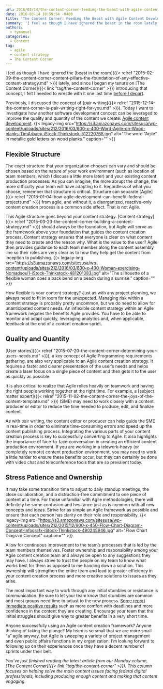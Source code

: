 ```yaml
---
url: 2016/03/14/the-content-corner-feeding-the-beast-with-agile-content-development.md
date: 2016-03-14 10:59:54 -0400
title: 'The Content Corner: Feeding the Beast with Agile Content Development'
summary: 'I feel as though I have ignored the beast in the room lately, and since I began my tenure on The Content Corner introducing that concept, I felt I needed to wrestle with it one last time before I depart. Previously, I discussed the concept of pair writing. Today I want to investigate how another software'
authors:
  - tymanuel
categories:
  - Content
tag:
  - agile
  - content strategy
  - The Content Corner
---
```


I feel as though I have ignored the [beast in the room]({{< relref "2015-02-09-the-content-corner-content-pillars-the-foundation-of-any-effective-content-strategy.md" >}}) lately, and since I began my tenure on [The Content Corner]({{< link "tag/the-content-corner" >}}) introducing that concept, I felt I needed to wrestle with it one last time [before I depart](https://openopps.WHATEVER/tasks/479).

Previously, I discussed the concept of [pair writing]({{< relref "2015-12-14-the-content-corner-is-pair-writing-right-for-you.md" >}}). Today I want to investigate how another software development concept can be leveraged to improve the quality and quantity of the content we create: [Agile content development](http://www.fastcocreate.com/1682380/the-3-keys-to-agile-content-development). {{< legacy-img src="https://s3.amazonaws.com/sitesusa/wp-content/uploads/sites/212/2016/03/600-x-400-Word-Agile-on-Wood-planks-TimArbaev-iStock-Thinkstock-512220768.jpg" alt="The word “Agile” in metallic gold letters on wood planks." caption="" >}} 

## Flexible Structure

The exact structure that your organization chooses can vary and should be chosen based on the nature of your work environment (such as location of team members, which I discuss a little more later) and your existing content production processes. As you can imagine, the more abrupt the change, the more difficulty your team will have adapting to it. Regardless of what you choose, remember that structure is critical. Structure can separate [Agile]({{< relref "2016-01-04-how-agile-development-can-benefit-federal-projects.md" >}}) from agile, and without it, a disorganized, reactive-only content creation process is a common side effect. That is not Agile.

This Agile structure goes beyond your content strategy. [Content strategy]({{< relref "2015-03-23-the-content-corner-building-a-content-strategy.md" >}}) should always be the foundation, but Agile will serve as the framework above your foundation that guides the content creation process. Content strategy ensures that everyone is clear on what content they need to create and the reason why. What is the value to the user? Agile then provides guidance to each team member along the content assembly line so their roles are very clear as to how they help get the content from inception to publishing. {{< legacy-img src="https://s3.amazonaws.com/sitesusa/wp-content/uploads/sites/212/2016/03/600-x-400-Woman-exercising-Nomadsoul1-iStock-Thinkstock-481201083.jpg" alt="The silhouette of a flexible woman does a back bend on a beach during a sunrise." caption="" >}} 

How flexible is your content strategy? Just as with any project planning, we always need to fit in room for the unexpected. Managing risk within a content strategy is probably pretty uncommon, but we do need to allow for unanticipated content needs. An inflexible content strategy within an Agile framework negates the benefits Agile provides. You have to be able to monitor and adapt quickly, leveraging analytics and, when applicable, feedback at the end of a content creation sprint.

## Quality and Quantity

[User stories]({{< relref "2015-07-20-the-content-corner-determining-your-users-needs.md" >}}), a key concept of Agile Programming requirements gathering, are also very applicable to an Agile content creation strategy. It requires a faster and clearer presentation of the user’s needs and helps create a laser focus on a single piece of content and then gets it to the user as quickly as possible.

It is also critical to realize that Agile relies heavily on teamwork and having the right people working together at the right time. For example, a [subject matter expert]({{< relref "2015-11-02-the-content-corner-the-joys-of-the-content-template.md" >}}) (SME) may need to work closely with a content producer or editor to reduce the time needed to produce, edit, and finalize content.

As with pair writing, the content editor or producer can help guide the SME in real-time in order to eliminate time-consuming errors and speed up the content publishing process. Integrating the various parts of your content creation process is key to successfully converting to Agile. It also highlights the importance of face-to-face conversation in creating an efficient content production environment. If you are working in a telework-heavy (or completely remote) content production environment, you may need to work a little harder to ensure these benefits occur, but they can certainly be done with video chat and teleconference tools that are so prevalent today.

## Stress Patience and Ownership

It may take some transition time to adjust to daily standup meetings, the close collaboration, and a distraction-free commitment to one piece of content at a time. For those unfamiliar with Agile methodologies, there will definitely be some confusion and hesitance just as is common with all new concepts and ideas. Strive for as simple an Agile framework as possible and ensure that each person has clarity on their role and responsibility. {{< legacy-img src="https://s3.amazonaws.com/sitesusa/wp-content/uploads/sites/212/2015/12/600-x-450-Flow-Chart-Diagram-Concept-Infografx-iStock-Thinkstock-490245946.jpg" alt="Flow Chart Diagram Concept" caption="" >}} 

Allow for continuous improvement to the team’s processes that is led by the team members themselves. Foster ownership and responsibility among your Agile content creation team and always be open to any suggestions they may have. I always strive to trust the people on my team to know what works best for them as opposed to me handing down a solution. This ownership will strengthen the entire team and lead to greater efficiency in your content creation process and more creative solutions to issues as they arise.

The most important way to work through any initial stumbles or resistance is communication. Be sure to let your team know that stumbles are common and most groups need time to adjust to the new process. [Some report immediate positive results](http://contentmarketinginstitute.com/2016/03/content-team-agile) such as more comfort with deadlines and more confidence in the content they are creating. Encourage your team that the initial struggles should give way to greater benefits in a very short time.

Anyone successfully using an Agile content creation framework? Anyone thinking of taking the plunge? My team is so small that we are more small “a” agile anyway, but Agile is sweeping a variety of project management and even public affairs functions in my organization. I’m looking forward to following up on their experiences once they have a decent number of sprints under their belt.

_You’ve just finished reading the latest article from our Monday column, [The Content Corner]({{< link "tag/the-content-corner" >}}). This column focuses on helping solve the main content issues facing federal digital professionals, including producing enough content and making that content engaging._